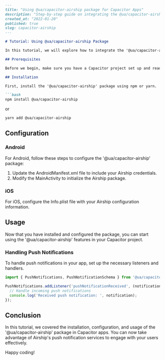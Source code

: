 ```markdown
---
title: "Using @ua/capacitor-airship package for Capacitor Apps"
description: "Step-by-step guide on integrating the @ua/capacitor-airship package in your Capacitor application."
created_at: "2022-01-20"
published: true
slug: capacitor-airship
---

# Tutorial: Using @ua/capacitor-airship Package

In this tutorial, we will explore how to integrate the '@ua/capacitor-airship' package into your Capacitor applications to leverage Airship's powerful features for push notifications. 

## Prerequisites

Before we begin, make sure you have a Capacitor project set up and ready to go.

## Installation

First, install the '@ua/capacitor-airship' package using npm or yarn.

```bash
npm install @ua/capacitor-airship
```

or

```bash
yarn add @ua/capacitor-airship
```

## Configuration

### Android

For Android, follow these steps to configure the '@ua/capacitor-airship' package:
1. Update the AndroidManifest.xml file to include your Airship credentials.
2. Modify the MainActivity to initialize the Airship package.

### iOS

For iOS, configure the Info.plist file with your Airship configuration information.

## Usage

Now that you have installed and configured the package, you can start using the '@ua/capacitor-airship' features in your Capacitor project.

### Handling Push Notifications

To handle push notifications in your app, set up the necessary listeners and handlers.

```typescript
import { PushNotifications, PushNotificationSchema } from '@ua/capacitor-airship';

PushNotifications.addListener('pushNotificationReceived', (notification: PushNotificationSchema) => {
  // Handle incoming push notifications
  console.log('Received push notification: ', notification);
});
```

## Conclusion

In this tutorial, we covered the installation, configuration, and usage of the '@ua/capacitor-airship' package in Capacitor apps. You can now take advantage of Airship's push notification services to engage with your users effectively.

Happy coding!
```
```